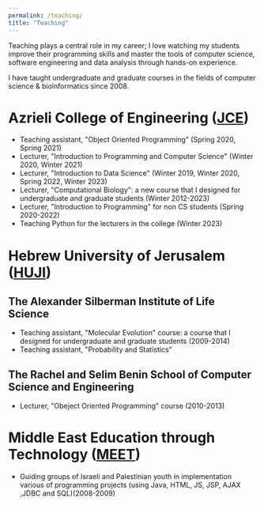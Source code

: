 ```yaml
---
permalink: /teaching/
title: "Teaching"
---
```


Teaching plays a central role in my career; I love watching my students improve their
programming skills and master the tools of computer science, software engineering and data analysis through hands-on
experience.

I have taught undergraduate and graduate courses in the fields of computer science & bioinformatics since 2008.


Azrieli College of Engineering ([JCE](https://www.jce.ac.il/en/))
======
  * Teaching assistant, "Object Oriented Programming" (Spring 2020, Spring 2021)
  * Lecturer, "Introduction to Programming and Computer Science" (Winter 2020, Winter 2021)
  * Lecturer, "Introduction to Data Science" (Winter 2019, Winter 2020, Spring 2022, Winter 2023)
  * Lecturer, "Computational Biology": a new course that I designed for undergraduate and graduate students (Winter 2012-2023)
  * Lecturer, "Introduction to Programming" for non CS students (Spring 2020-2022)
  * Teaching Python for the lecturers in the college (Winter 2023)


Hebrew University of Jerusalem ([HUJI](https://en.huji.ac.il/))
======
 ## The Alexander Silberman Institute of Life Science
 * Teaching assistant, "Molecular Evolution" course: a course that I designed for undergraduate and graduate students (2009-2014)
 * Teaching assistant, "Probability and Statistics" 
 ## The Rachel and Selim Benin School of Computer Science and Engineering 
 * Lecturer, "Obeject Oriented Programming" course (2010-2013)


Middle East Education through Technology ([MEET](https://www.meet.mit.edu/))
======
 * Guiding groups of Israeli and Palestinian youth in implementation various of programming projects (using Java, HTML, JS, JSP, AJAX ,JDBC and SQL)(2008-2009)
